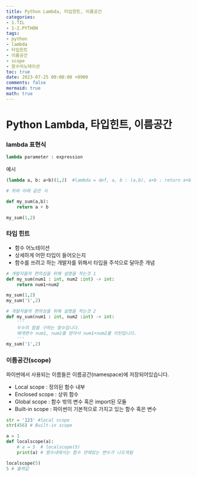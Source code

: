 ```yaml
---
title: Python Lambda, 타입힌트, 이름공간
categories:
- 1.TIL
- 1-2.PYTHON
tags:
- python
- lambda
- 타입힌트
- 이름공간
- scope
- 함수어노테이션
toc: true
date: 2023-07-25 00:00:00 +0900
comments: false
mermaid: true
math: true
---
```

# Python Lambda, 타입힌트, 이름공간

### lambda 표현식

```python
lambda parameter : expression
```

예시
```python
(lambda a, b: a+b)(1,2)  #lambda = def, a, b : (a,b), a+b : return a+b

# 위와 아래 같은 식

def my_sum(a,b):
    return a + b

my_sum(1,2)
```

### 타입 힌트
- 함수 어노테이션
- 상세하게 어떤 타입이 들어오는지
- 함수를 쓰려고 하는 개발자를 위해서 타입을 주석으로 달아준 개념

```python
# 개발자들의 편의성을 위해 설명을 적는것 1
def my_sum(num1 : int, num2 :int) -> int:  
    return num1+num2

my_sum(1,2)
my_sum('1',2)
```

```python
# 개발자들의 편의성을 위해 설명을 적는것 2
def my_sum(num1 : int, num2 :int) -> int:
    '''
    두수의 합을 구하는 함수입니다.
    매개변수 num1, num2를 받아서 num1+num2를 리턴입니다.  
    '''
my_sum('1',2)
```

### 이름공간(scope)
파이썬에서 사용되는 이름들은 이름공간(namespace)에 저장되어있습니다.
- Local scope : 정의된 함수 내부
- Enclosed scope : 상위 함수
- Global scope : 함수 밖의 변수 혹은 import된 모듈
- Built-in scope : 파이썬이 기본적으로 가지고 있는 함수 혹은 변수
```python
str = '123' #local scope
str(456) # Built-in scope
```
```python
a = 1
def localscope(a):
    # a = 5  # localscope(5)
    print(a) # 함수내에서는 함수 안에있는 변수가 나오게됨

localscope(5)
5 # 출력값
```
